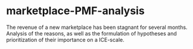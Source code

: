 # marketplace-PMF-analysis
The revenue of a new marketplace has been stagnant for several months. Analysis of the reasons, as well as the formulation of hypotheses and prioritization of their importance on a ICE-scale.
